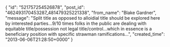  {
   "id": "521757254526878",
   "post_id": "462493170453287_481479325221338",
   "from_name": "Blake Gardner",
   "message": "Split title as opposed to alloidial title should be explored here by interested parties...9/10 times folks in the public are dealing with equitable title/possession not legal title/control...which in essence is a beneficiary position with specific strawman ramifications...",
   "created_time": "2013-06-06T21:28:50+0000"
 }
